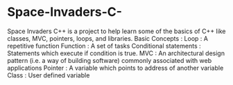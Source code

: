 # Space-Invaders-C-
Space Invaders C++ is a project to help learn some of the basics of C++ like classes, MVC, pointers, loops, and libraries.
Basic Concepts :
 Loop : A repetitive function
 Function : A set of tasks
 Conditional statements : Statements which execute if condition is true.
 MVC : An architectural design pattern (i.e. a way of building software) commonly associated with web applications
 Pointer : A variable which points to address of another variable
 Class : User defined variable
